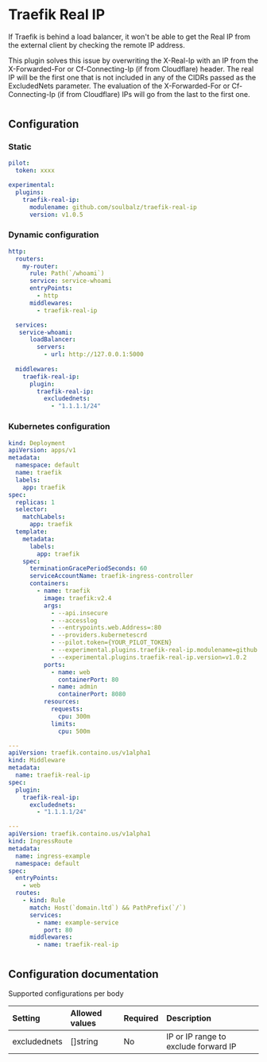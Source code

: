 # Traefik Real IP

If Traefik is behind a load balancer, it won't be able to get the Real IP from the external client by checking the remote IP address.

This plugin solves this issue by overwriting the X-Real-Ip with an IP from the X-Forwarded-For or Cf-Connecting-Ip (if from Cloudflare) header. The real IP will be the first one that is not included in any of the CIDRs passed as the ExcludedNets parameter. The evaluation of the X-Forwarded-For or Cf-Connecting-Ip (if from Cloudflare) IPs will go from the last to the first one.

#
## Configuration

### Static

```yaml
pilot:
  token: xxxx

experimental:
  plugins:
    traefik-real-ip:
      modulename: github.com/soulbalz/traefik-real-ip
      version: v1.0.5
```

### Dynamic configuration

```yaml
http:
  routers:
    my-router:
      rule: Path(`/whoami`)
      service: service-whoami
      entryPoints:
        - http
      middlewares:
        - traefik-real-ip

  services:
   service-whoami:
      loadBalancer:
        servers:
          - url: http://127.0.0.1:5000
  
  middlewares:
    traefik-real-ip:
      plugin:
        traefik-real-ip:
          excludednets:
            - "1.1.1.1/24"
```

### Kubernetes configuration

```yaml
kind: Deployment
apiVersion: apps/v1
metadata:
  namespace: default
  name: traefik
  labels:
    app: traefik
spec:
  replicas: 1
  selector:
    matchLabels:
      app: traefik
  template:
    metadata:
      labels:
        app: traefik
    spec:
      terminationGracePeriodSeconds: 60
      serviceAccountName: traefik-ingress-controller
      containers:
        - name: traefik
          image: traefik:v2.4
          args:
            - --api.insecure
            - --accesslog
            - --entrypoints.web.Address=:80
            - --providers.kubernetescrd
            - --pilot.token={YOUR_PILOT_TOKEN}
            - --experimental.plugins.traefik-real-ip.modulename=github.com/soulbalz/traefik-real-ip
            - --experimental.plugins.traefik-real-ip.version=v1.0.2
          ports:
            - name: web
              containerPort: 80
            - name: admin
              containerPort: 8080
          resources:
            requests:
              cpu: 300m
            limits:
              cpu: 500m

---
apiVersion: traefik.containo.us/v1alpha1
kind: Middleware
metadata:
  name: traefik-real-ip
spec:
  plugin:
    traefik-real-ip:
      excludednets:
        - "1.1.1.1/24"

---
apiVersion: traefik.containo.us/v1alpha1
kind: IngressRoute
metadata:
  name: ingress-example
  namespace: default
spec:
  entryPoints:
    - web
  routes:
    - kind: Rule
      match: Host(`domain.ltd`) && PathPrefix(`/`)
      services:
        - name: example-service
          port: 80
      middlewares:
        - name: traefik-real-ip
```

#
## Configuration documentation

Supported configurations per body

| Setting           | Allowed values      | Required    | Description |
| :--               | :--                 | :--         | :--         |
| excludednets      | []string            | No          | IP or IP range to exclude forward IP |

#